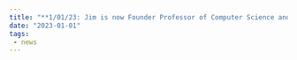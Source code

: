 ```yaml
---
title: "**1/01/23: Jim is now Founder Professor of Computer Science and Industrial and Enterprise Systems Engineering at the Univ. of Illinois at Urbana-Champaign, and is the new director of the Health Care Engineering Systems Center at UIUC.**"
date: "2023-01-01"
tags:
 - news
---
```


